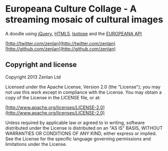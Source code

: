 # Europeana Culture Collage - A streaming mosaic of cultural images

A doodle using [jQuery](http://jquery.com/), [HTML5](http://html5test.com/),
[Isotope](http://isotope.metafizzy.co)
and the [EUROPEANA API](http://www.europeana.eu/portal/api-documentation.html)

[http://twitter.com/zenlan](http://twitter.com/zenlan)
[http://github.com/zenlan](http://github.com/zenlan)


## Copyright and license

Copyright 2013 Zenlan Ltd

Licensed under the Apache License, Version 2.0 (the "License");
you may not use this work except in compliance with the License.
You may obtain a copy of the License in the LICENSE file, or at:

  [http://www.apache.org/licenses/LICENSE-2.0](http://www.apache.org/licenses/LICENSE-2.0)

Unless required by applicable law or agreed to in writing, software
distributed under the License is distributed on an "AS IS" BASIS,
WITHOUT WARRANTIES OR CONDITIONS OF ANY KIND, either express or implied.
See the License for the specific language governing permissions and
limitations under the License.